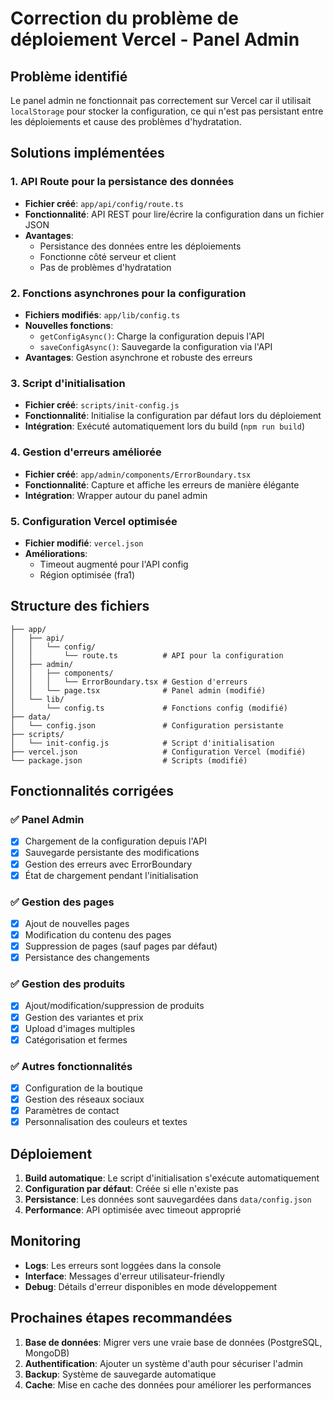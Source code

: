 # Correction du problème de déploiement Vercel - Panel Admin

## Problème identifié

Le panel admin ne fonctionnait pas correctement sur Vercel car il utilisait `localStorage` pour stocker la configuration, ce qui n'est pas persistant entre les déploiements et cause des problèmes d'hydratation.

## Solutions implémentées

### 1. API Route pour la persistance des données

- **Fichier créé**: `app/api/config/route.ts`
- **Fonctionnalité**: API REST pour lire/écrire la configuration dans un fichier JSON
- **Avantages**: 
  - Persistance des données entre les déploiements
  - Fonctionne côté serveur et client
  - Pas de problèmes d'hydratation

### 2. Fonctions asynchrones pour la configuration

- **Fichiers modifiés**: `app/lib/config.ts`
- **Nouvelles fonctions**:
  - `getConfigAsync()`: Charge la configuration depuis l'API
  - `saveConfigAsync()`: Sauvegarde la configuration via l'API
- **Avantages**: Gestion asynchrone et robuste des erreurs

### 3. Script d'initialisation

- **Fichier créé**: `scripts/init-config.js`
- **Fonctionnalité**: Initialise la configuration par défaut lors du déploiement
- **Intégration**: Exécuté automatiquement lors du build (`npm run build`)

### 4. Gestion d'erreurs améliorée

- **Fichier créé**: `app/admin/components/ErrorBoundary.tsx`
- **Fonctionnalité**: Capture et affiche les erreurs de manière élégante
- **Intégration**: Wrapper autour du panel admin

### 5. Configuration Vercel optimisée

- **Fichier modifié**: `vercel.json`
- **Améliorations**:
  - Timeout augmenté pour l'API config
  - Région optimisée (fra1)

## Structure des fichiers

```
├── app/
│   ├── api/
│   │   └── config/
│   │       └── route.ts          # API pour la configuration
│   ├── admin/
│   │   ├── components/
│   │   │   └── ErrorBoundary.tsx # Gestion d'erreurs
│   │   └── page.tsx              # Panel admin (modifié)
│   └── lib/
│       └── config.ts             # Fonctions config (modifié)
├── data/
│   └── config.json               # Configuration persistante
├── scripts/
│   └── init-config.js            # Script d'initialisation
├── vercel.json                   # Configuration Vercel (modifié)
└── package.json                  # Scripts (modifié)
```

## Fonctionnalités corrigées

### ✅ Panel Admin
- [x] Chargement de la configuration depuis l'API
- [x] Sauvegarde persistante des modifications
- [x] Gestion des erreurs avec ErrorBoundary
- [x] État de chargement pendant l'initialisation

### ✅ Gestion des pages
- [x] Ajout de nouvelles pages
- [x] Modification du contenu des pages
- [x] Suppression de pages (sauf pages par défaut)
- [x] Persistance des changements

### ✅ Gestion des produits
- [x] Ajout/modification/suppression de produits
- [x] Gestion des variantes et prix
- [x] Upload d'images multiples
- [x] Catégorisation et fermes

### ✅ Autres fonctionnalités
- [x] Configuration de la boutique
- [x] Gestion des réseaux sociaux
- [x] Paramètres de contact
- [x] Personnalisation des couleurs et textes

## Déploiement

1. **Build automatique**: Le script d'initialisation s'exécute automatiquement
2. **Configuration par défaut**: Créée si elle n'existe pas
3. **Persistance**: Les données sont sauvegardées dans `data/config.json`
4. **Performance**: API optimisée avec timeout approprié

## Monitoring

- **Logs**: Les erreurs sont loggées dans la console
- **Interface**: Messages d'erreur utilisateur-friendly
- **Debug**: Détails d'erreur disponibles en mode développement

## Prochaines étapes recommandées

1. **Base de données**: Migrer vers une vraie base de données (PostgreSQL, MongoDB)
2. **Authentification**: Ajouter un système d'auth pour sécuriser l'admin
3. **Backup**: Système de sauvegarde automatique
4. **Cache**: Mise en cache des données pour améliorer les performances